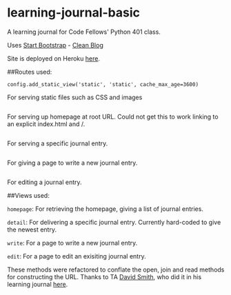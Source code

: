 # learning-journal-basic

A learning journal for Code Fellows' Python 401 class. 

Uses [Start Bootstrap](http://startbootstrap.com/) - [Clean Blog](http://startbootstrap.com/template-overviews/clean-blog/)

Site is deployed on Heroku [here](https://learning-journal-python-401.herokuapp.com/).

##Routes used:

```
config.add_static_view('static', 'static', cache_max_age=3600)
```
For serving static files such as CSS and images

```config.add_route('homepage', '')
```
For serving up homepage at root URL. Could not get this to work linking to an explicit index.html and /.

```config.add_route('detail', 'journal/{id:\d+}.{html}')
```
For serving a specific journal entry.

```config.add_route('write', 'journal/write.{html}')
```
For giving a page to write a new journal entry.

```config.add_route('edit', 'journal/{id:\d+}/editentry.{html}')
```
For editing a journal entry.


##Views used:

```homepage```: For retrieving the homepage, giving a list of journal entries.

```detail```: For delivering a specific journal entry. Currently hard-coded to give the newest entry.

```write```: For a page to write a new journal entry.

```edit```: For a page to edit an exisiting journal entry.

These methods were refactored to conflate the open, join and read methods for constructing the URL. Thanks to TA [David Smith](https://github.com/Bl41r), who did it in his learning journal [here](https://github.com/Bl41r/learning-journal-python/blob/step1/website/views.py).

